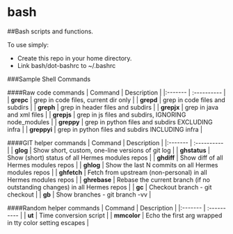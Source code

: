 bash
====

##Bash scripts and functions.

To use simply:
- Create this repo in your home directory.
- Link bash/dot-bashrc to ~/.bashrc

###Sample Shell Commands

####Raw code commands
| Command | Description | 
|:------- | :---------- |
| **grepc** | grep in code files, current dir only |
| **grepd** | grep in code files and subdirs |
| **greph** | grep in header files and subdirs |
| **grepjx** | grep in java and xml files |
| **grepjs** | grep in js files and subdirs, IGNORING node_modules |
| **greppy** | grep in python files and subdirs EXCLUDING infra |
| **greppyi** | grep in python files and subdirs INCLUDING infra |

####GIT helper commands
| Command | Description | 
|:------- | :---------- |
| **glog** | Show short, custom, one-line versions of git log |
| **ghstatus** | Show (short) status of all Hermes modules repos |
| **ghdiff** | Show diff of all Hermes modules repos |
| **ghlog** | Show the last N commits on all Hermes modules repos |
| **ghfetch** | Fetch from upstream (non-personal) in all Hermes modules repos |
| **ghrebase** | Rebase the current branch (if no outstanding changes) in all Hermes repos |
| **gc** | Checkout branch - git checkout |
| **gb** | Show branches - git branch -vv |

####Random helper commands
| Command | Description | 
|:------- | :---------- |
| **ut** | Time conversion script |
| **mmcolor** | Echo the first arg wrapped in tty color setting escapes |

